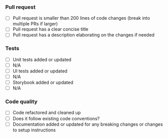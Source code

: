 ### Pull request
- [ ]  Pull request is smaller than 200 lines of code changes (break into multiple PRs if larger)
- [ ]  Pull request has a clear concise title
- [ ]  Pull request has a description elaborating on the changes if needed

### Tests
- [ ]  Unit tests added or updated
  - [ ] N/A
- [ ]  UI tests added or updated
  - [ ] N/A
- [ ]  Storybook added or updated
  - [ ] N/A

### Code quality
- [ ]  Code refactored and cleaned up
- [ ]  Does it follow existing code conventions?
- [ ]  Documentation added or updated for any breaking changes or changes to setup instructions
